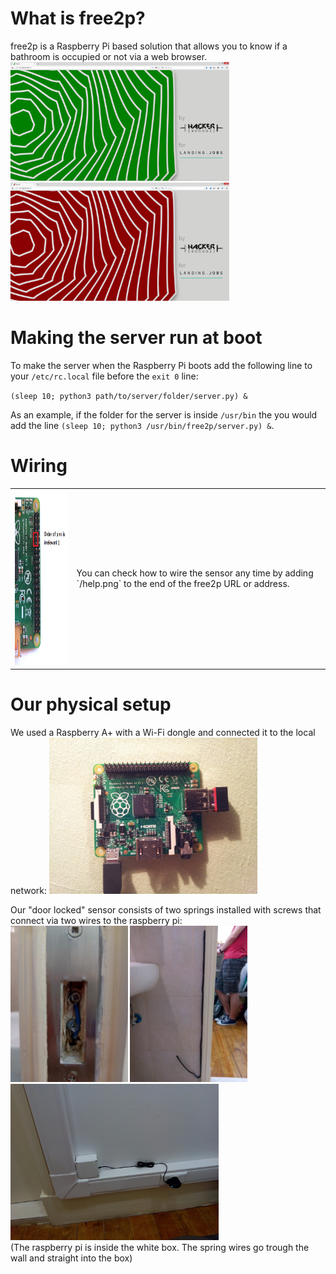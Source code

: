 # What is free2p?

free2p is a Raspberry Pi based solution that allows you to know if a bathroom is occupied or not via a web browser.
<br>
<img src="https://github.com/HackerSchool/free2p/blob/master/media/5free2p.PNG" width="350" >
<img src="https://github.com/HackerSchool/free2p/blob/master/media/6busy2p.PNG" width="350" >

# Making the server run at boot

To make the server when the Raspberry Pi boots add the following line to your `/etc/rc.local` file before the `exit 0` line:

`(sleep 10; python3 path/to/server/folder/server.py) &`

As an example, if the folder for the server is inside `/usr/bin` the you would add the line `(sleep 10; python3 /usr/bin/free2p/server.py) &`.

# Wiring
<table>
    <tr>
        <td><img src="https://github.com/HackerSchool/free2p/blob/master/help.png" height="280" ></td>
        <td>You can check how to wire the sensor any time by adding `/help.png` to the end of the free2p URL or address.</td>
    </tr>
</table>

# Our physical setup
We used a Raspberry A+ with a Wi-Fi dongle and connected it to the local network:
<img src="https://github.com/HackerSchool/free2p/blob/master/media/1raspAplus.jpg" height="250">

Our "door locked" sensor consists of two springs installed with screws that connect via two wires to the raspberry pi:
<br>
<img src="https://github.com/HackerSchool/free2p/blob/master/media/2Lock.jpg" height="250">
<img src="https://github.com/HackerSchool/free2p/blob/master/media/3Inside.jpg" height="250">
<img src="https://github.com/HackerSchool/free2p/blob/master/media/4Outside.jpg" height="250">
<br>
(The raspberry pi is inside the white box. The spring wires go trough the wall and straight into the box)
